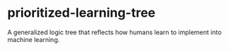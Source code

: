 # prioritized-learning-tree
A generalized logic tree that reflects how humans learn to implement into machine learning.
